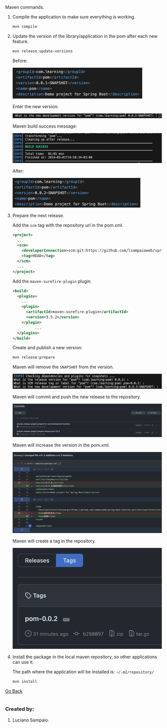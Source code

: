 Maven commands.

1. Compile the application to make sure everything is working.

    ```bash
    mvn compile
    ```

1. Update the version of the library/application in the pom after each new feature.

    ```bash
    mvn release:update-versions
    ```

    Before:

    ![02-version-0-0-1-snapshot](../images/maven/02-version-0-0-1-snapshot.png "02-version-0-0-1-snapshot")

    Enter the new version:

    ![01-choose-version](../images/maven/01-choose-version.png "01-choose-version")

    Maven build success message:

    ![04-version-0-0-2-snapshot-build](../images/maven/04-version-0-0-2-snapshot-build.png "04-version-0-0-2-snapshot-build")

    After:

    ![03-version-0-0-2-snapshot](../images/maven/03-version-0-0-2-snapshot.png "03-version-0-0-2-snapshot")

1. Prepare the next release.

    Add the `scm` tag with the repository url in the pom.xml.
    ```xml
    <project>
      ...
      <scm>
        <developerConnection>scm:git:https://github.com/lsampaioweb/spring-boot-tutorial.git</developerConnection>
        <tag>HEAD</tag>
      </scm>
      ...
    </project>
    ```

    Add the `maven-surefire-plugin` plugin.
    ```xml
    <build>
      <plugins>
        ...
        <plugin>
          <artifactId>maven-surefire-plugin</artifactId>
          <version>3.5.2</version>
        </plugin>
              ...
      </plugins>
    </build>
    ```

    Create and publish a new version:

    ```bash
    mvn release:prepare
    ```

    Maven will remove the `SNAPSHOT` from the version.

    ![05-new-release](../images/maven/05-new-release.png "05-new-release")


    Maven will commit and push the new release to the repository.

    ![06-commits](../images/maven/06-commits.png "06-commits")

    Maven will increase the version in the pom.xml.

    ![07-commits-new-version](../images/maven/07-commits-new-version.png "07-commits-new-version")

    Maven will create a tag in the repository.

    ![08-new-tag](../images/maven/08-new-tag.png "08-new-tag")


1. Install the package in the local maven repository, so other applications can use it.

    The path where the application will be installed is: `~/.m2/repository/`
    ```bash
    mvn install
    ```

[Go Back](../../README.md)

#
### Created by:

1. Luciano Sampaio.
